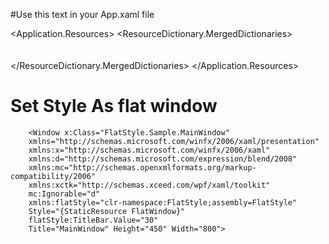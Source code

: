 #Use this text in your App.xaml file

 <Application.Resources>
        <ResourceDictionary>
            <ResourceDictionary.MergedDictionaries>
                <ResourceDictionary Source="pack://application:,,,/FlatStyle;component/Style/Colors.xaml" />
                <ResourceDictionary Source="pack://application:,,,/FlatStyle;component/Style/Fonts.xaml" />
                <ResourceDictionary Source="pack://application:,,,/FlatStyle;component/Style/BaseStyle.xaml" />
                <ResourceDictionary Source="pack://application:,,,/FlatStyle;component/Style/Icons.xaml" />                
                <ResourceDictionary Source="pack://application:,,,/FlatStyle;component/Style/IconsSolid.xaml" />
                <ResourceDictionary Source="pack://application:,,,/FlatStyle;component/Style/Button.xaml" />
                <ResourceDictionary Source="pack://application:,,,/FlatStyle;component/Style/ButtonIconBased.xaml" />
                <ResourceDictionary Source="pack://application:,,,/FlatStyle;component/Style/Text.xaml" />
                <ResourceDictionary Source="pack://application:,,,/FlatStyle;component/Style/Scroll.xaml" />
                <ResourceDictionary Source="pack://application:,,,/FlatStyle;component/Style/Datagrid.xaml" />
                <ResourceDictionary Source="pack://application:,,,/FlatStyle;component/Style/ComboBox.xaml" />
                <ResourceDictionary Source="pack://application:,,,/FlatStyle;component/Style/CheckBox.xaml" />                
                <ResourceDictionary Source="pack://application:,,,/FlatStyle;component/Style/ProgressBar.xaml" />                       
                <ResourceDictionary Source="pack://application:,,,/FlatStyle;component/Style/TabControl.xaml" />
                <ResourceDictionary Source="pack://application:,,,/FlatStyle;component/Style/WindowStyle.xaml" />
            </ResourceDictionary.MergedDictionaries>
        </ResourceDictionary>
  </Application.Resources>


 # Set Style As flat window
 
        <Window x:Class="FlatStyle.Sample.MainWindow"      
        xmlns="http://schemas.microsoft.com/winfx/2006/xaml/presentation"        
        xmlns:x="http://schemas.microsoft.com/winfx/2006/xaml"        
        xmlns:d="http://schemas.microsoft.com/expression/blend/2008"        
        xmlns:mc="http://schemas.openxmlformats.org/markup-compatibility/2006"        
        xmlns:xctk="http://schemas.xceed.com/wpf/xaml/toolkit"        
        mc:Ignorable="d" 
        xmlns:flatStyle="clr-namespace:FlatStyle;assembly=FlatStyle"   
        Style="{StaticResource FlatWindow}"
        flatStyle:TitleBar.Value="30"
        Title="MainWindow" Height="450" Width="800">

